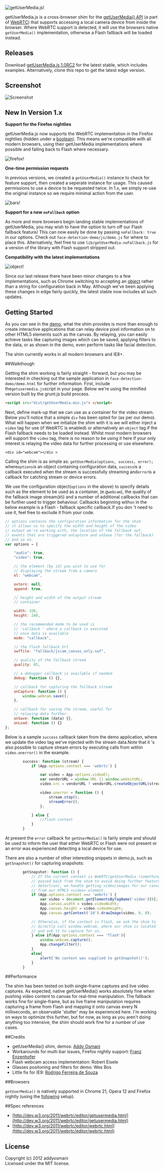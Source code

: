 ![getUserMedia.js!](https://github.com/addyosmani/getUserMedia.js/raw/master/media/logo.png)

getUserMedia.js is a cross-browser shim for the [getUserMedia() API](http://dev.w3.org/2011/webrtc/editor/getusermedia.html) (a part of [WebRTC](http://www.webrtc.org/)) that supports accessing a local camera device from inside the browser. Where WebRTC support is detected, it will use the browsers native ```getUserMedia()``` implementation, otherwise a Flash fallback will be loaded instead.

## Releases

Download [getUserMedia.js 1.0RC2](https://github.com/addyosmani/getUserMedia.js/zipball/v1.0rc2) for the latest stable, which includes examples. Alternatively, clone this repo to get the latest edge version.

## Screenshot

![Screenshot](http://f.cl.ly/items/3U3m381z0J3L3a1S0o2Y/Screen%20Shot%202012-04-21%20at%2009.50.37.png)

## New In Version 1.x

**Support for the Firefox nightlies**

getUserMedia.js now supports the WebRTC implementation in the Firefox nightlies (hidden under a [boolean](http://www.browsomatic.com/2012/07/firefox-16-now-supports-html5.html)). This means we're compatible with all modern browsers, using their getUserMedia implementations where possible and falling back to Flash where necessary.

![firefox!](https://github.com/addyosmani/getUserMedia.js/raw/master/media/firefox.jpg)

**One-time permission requests**

In previous versions, we created a `getUserMedia()` instance to check for feature support, then created a seperate instance for usage. This caused permissions to use a device to be requested twice. In 1.x, we simply re-use the original instance so we require minimal action from the user.

![bars!](https://github.com/addyosmani/getUserMedia.js/raw/master/media/bars.jpg)

**Support for a new `noFallback` option**

As more and more browsers begin landing stable implementations of getUserMedia, you may wish to have the option to turn off our Flash fallback feature/ This can now easily be done by passing `noFallback: true` in our options. Check out `face-detection-demo/js/demo.js` for where to place this. Alternatively, feel free to use `lib/getUserMedia.noFallback.js` for a version of the library with Flash support stripped out.

**Compatibility with the latest implementations**

![object!](https://github.com/addyosmani/getUserMedia.js/raw/master/media/object.jpg)

Since our last release there have been minor changes to a few implementations, such as Chrome switching to accepting an [object](https://plus.google.com/104758683354871067458/posts/GMNu6WTkPmp) rather than a string for configuration back in May. Although we've been applying these changes in edge fairly quickly, the latest stable now includes all such updates.


## Getting Started

As you can see in the [demo](http://addyosmani.github.com/getUserMedia.js/face-detection-demo/index.html), what the shim provides is more than enough to create interactive applications that can relay device pixel information on to other HTML5 elements such as the canvas. By relaying, you can easily achieve tasks like capturing images which can be saved, applying filters to the data, or as shown in the demo, even perform tasks like facial detection.

The shim currently works in all modern browsers and IE8+.

##Walkthough

Getting the shim working is fairly straight - forward, but you may be interested in checking out the sample application in `face-detection-demo/demo.html` for further information. First, include the```getusermedia.js```script in your page. Below we're using the minified version built by the grunt.js build process.

```html
<script src="dist/getUserMedia.min.js"> </script>
```

Next, define mark-up that we can use as a container for the video stream. Below you'll notice that a simple ```div``` has been opted for (as per our demo). What will happen when we initialize the shim with it is we will either inject a ```video``` tag for use (if WebRTC is enabled) or alternatively an ```object``` tag if the Flash fallback needs to be loaded instead. Whilst most modern browsers will support the ```video``` tag, there is no reason to be using it here if your only interest is relaying the video data for further processing or use elsewhere.

```
<div id="webcam"></div > 
```

Calling the shim is as simple as: ```getUserMedia(options, success, error);``` where```options```is an object containing configuration data, ```success```is a callback executed when the stream is successfully streaming and```error```is a callback for catching stream or device errors.

We use the configuration object(```options``` in the above) to specify details such as the element to be used as a container, (e.g```webcam```), the quality of the fallback image stream(```85```) and a number of additional callbacks that can be further used to trigger behaviour. Callbacks beginning with```on``` in the below example is a Flash - fallback specific callback.If you don 't need to use it, feel free to exclude it from your code. 

```javascript
// options contains the configuration information for the shim
// it allows us to specify the width and height of the video
// output we're working with, the location of the fallback swf,
// events that are triggered onCapture and onSave (for the fallback)
// and so on.
var options = {

	"audio": true,
	"video": true,

	// the element (by id) you wish to use for 
	// displaying the stream from a camera
	el: "webcam",

	extern: null,
	append: true,

	// height and width of the output stream
	// container

	width: 320,
	height: 240,

	// the recommended mode to be used is 
	// 'callback ' where a callback is executed 
	// once data is available
	mode: "callback",

	// the flash fallback Url
	swffile: "fallback/jscam_canvas_only.swf",

	// quality of the fallback stream
	quality: 85,

	// a debugger callback is available if needed
	debug: function () {},

	// callback for capturing the fallback stream
	onCapture: function () {
		window.webcam.save();
	},

	// callback for saving the stream, useful for
	// relaying data further.
	onSave: function (data) {},
	onLoad: function () {}
};
```

Below is a sample ```success``` callback taken from the demo application, where we update the video tag we've injected with the stream data.Note that it 's also possible to capture stream errors by executing calls from within ```video.onerror()``` in the example.

```javascript
		success: function (stream) {
			if (App.options.context === 'webrtc') {

				var video = App.options.videoEl;
				var vendorURL = window.URL || window.webkitURL;
				video.src = vendorURL ? vendorURL.createObjectURL(stream) : stream;

				video.onerror = function () {
					stream.stop();
					streamError();
				};

			} else {
				//flash context
			}
		}
```

At present the ```error``` callback for ```getUserMedia()``` is fairly simple and should be used to inform the user that either WebRTC or Flash were not present or an error was experienced detecting a local device for use.

There are also a number of other interesting snippets in demo.js, such as `getSnapshot()` for capturing snapshots:

```javascript
		getSnapshot: function () {
			// If the current context is WebRTC/getUserMedia (something
			// passed back from the shim to avoid doing further feature
			// detection), we handle getting video/images for our canvas 
			// from our HTML5 <video> element.
			if (App.options.context === 'webrtc') {
				var video = document.getElementsByTagName('video')[0]; 
				App.canvas.width = video.videoWidth;
				App.canvas.height = video.videoHeight;
				App.canvas.getContext('2d').drawImage(video, 0, 0);

			// Otherwise, if the context is Flash, we ask the shim to
			// directly call window.webcam, where our shim is located
			// and ask it to capture for us.
			} else if(App.options.context === 'flash'){
				window.webcam.capture();
				App.changeFilter();
			}
			else{
				alert('No context was supplied to getSnapshot()');
			}
		}
```

##Performance

The shim has been tested on both single-frame captures and live video captures. As expected, native getUserMedia() works absolutely fine when pushing video content to canvas for real-time manipulation. The fallback works fine for single-frame, but as live frame manipulation requires capturing a frame from Flash and mapping it onto canvas every N milliseconds, an observable 'stutter' may be experienced here. I'm working on ways to optimize this further, but for now, as long as you aren't doing anything too intensive, the shim should work fine for a number of use cases.


##Credits

* getUserMedia() shim, demos: [Addy Osmani](http://github.com/addyosmani)
* Workarounds for multi-bar issues, Firefox nightly support: [Franz Enzenhofer](http://github.com/franzenzenhofer)
* Flash webcam access implementation: Robert Eisele
* Glasses positoning and filters for demo: Wes Bos
* Little fix for IE9: [Rodrigo Ferreira de Souza](http://github.com/rodfersou)

##Browsers

```getUserMedia()``` is natively supported in Chrome 21, Opera 12 and Firefox nightly (using the [following](http://www.browsomatic.com/2012/07/firefox-16-now-supports-html5.html) setup).

##Spec references 

* [http://dev.w3.org/2011/webrtc/editor/getusermedia.html](http://dev.w3.org/2011/webrtc/editor/getusermedia.html)
* [http://dev.w3.org/2011/webrtc/editor/webrtc.html](http://dev.w3.org/2011/webrtc/editor/webrtc.html)


## License
Copyright (c) 2012 addyosmani  
Licensed under the MIT license.
